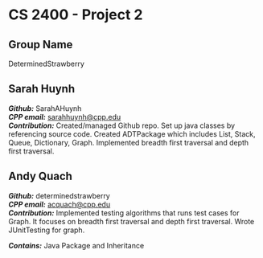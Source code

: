 # CS 2400 - Project 2

## Group Name  
DeterminedStrawberry

## Sarah Huynh
***Github:*** SarahAHuynh  
***CPP email:*** sarahhuynh@cpp.edu  
***Contribution:*** Created/managed Github repo. Set up java classes by referencing source code. Created ADTPackage which includes List, Stack, Queue, Dictionary, Graph. Implemented breadth first 
traversal and depth first traversal. 

## Andy Quach
***Github:*** determinedstrawberry  
***CPP email:*** acquach@cpp.edu  
***Contribution:*** Implemented testing algorithms that runs test cases for Graph. It focuses on breadth first traversal and depth first traversal. Wrote JUnitTesting for graph. 

***Contains:*** Java Package and Inheritance
